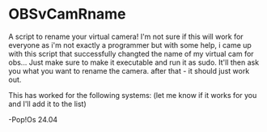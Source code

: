 # OBSvCamRname
A script to rename your virtual camera! 
I'm not sure if this will work for everyone as i'm not exactly a programmer but with some help, i came up with this script that successfully changted the name of my virtual cam for obs... Just make sure to make it executable and run it as sudo. It'll then ask you what you want to rename the camera. after that - it should just work out.

This has worked for the following systems: (let me know if it works for you and I'll add it to the list)


-Pop!Os 24.04
